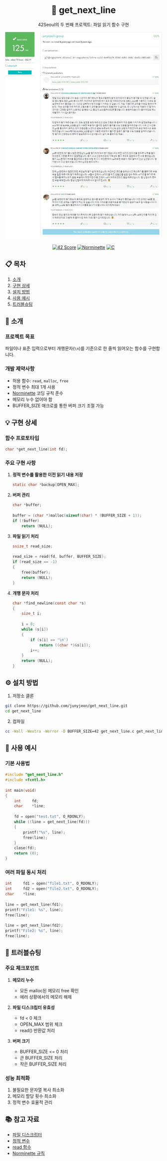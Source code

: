 <div align="center">
  <h1>📖 get_next_line</h1>
  <p>42Seoul의 두 번째 프로젝트: 파일 읽기 함수 구현</p>

  <img src="assets/gnl_review.jpg" alt="42 Seoul GNL Code Review" width="800"/>

  [![42 Score](https://img.shields.io/badge/Score-125%2F100-success?style=for-the-badge&logo=42)](https://github.com/junyjeon/get_next_line)
  [![Norminette](https://img.shields.io/badge/Norminette-passing-brightgreen?style=for-the-badge)](https://github.com/42School/norminette)
  [![C](https://img.shields.io/badge/C-99-blue.svg?style=for-the-badge&logo=c)](https://github.com/junyjeon/get_next_line)
</div>

## 📋 목차
1. [소개](#-소개)
2. [구현 상세](#-구현-상세)
3. [설치 방법](#️-설치-방법)
4. [사용 예시](#-사용-예시)
5. [트러블슈팅](#-트러블슈팅)

## 📝 소개

### 프로젝트 목표
파일이나 표준 입력으로부터 개행문자(`\n`)를 기준으로 한 줄씩 읽어오는 함수를 구현합니다.

### 개발 제약사항
- 허용 함수: `read`, `malloc`, `free`
- 정적 변수 최대 1개 사용
- [Norminette](https://github.com/42School/norminette) 코딩 규칙 준수
- 메모리 누수 없어야 함
- BUFFER_SIZE 매크로를 통한 버퍼 크기 조절 가능

## 💡 구현 상세

### 함수 프로토타입
```c
char *get_next_line(int fd);
```

### 주요 구현 사항
1. **정적 변수를 활용한 이전 읽기 내용 저장**
   ```c
   static char *backup[OPEN_MAX];
   ```

2. **버퍼 관리**
   ```c
   char *buffer;
   
   buffer = (char *)malloc(sizeof(char) * (BUFFER_SIZE + 1));
   if (!buffer)
       return (NULL);
   ```

3. **파일 읽기 처리**
   ```c
   ssize_t read_size;
   
   read_size = read(fd, buffer, BUFFER_SIZE);
   if (read_size == -1)
   {
       free(buffer);
       return (NULL);
   }
   ```

4. **개행 문자 처리**
   ```c
   char *find_newline(const char *s)
   {
       size_t i;

       i = 0;
       while (s[i])
       {
           if (s[i] == '\n')
               return ((char *)&s[i]);
           i++;
       }
       return (NULL);
   }
   ```

## ⚙️ 설치 방법

1. 저장소 클론
```bash
git clone https://github.com/junyjeon/get_next_line.git
cd get_next_line
```

2. 컴파일
```bash
cc -Wall -Wextra -Werror -D BUFFER_SIZE=42 get_next_line.c get_next_line_utils.c
```

## 📖 사용 예시

### 기본 사용법
```c
#include "get_next_line.h"
#include <fcntl.h>

int main(void)
{
    int     fd;
    char    *line;

    fd = open("test.txt", O_RDONLY);
    while ((line = get_next_line(fd)))
    {
        printf("%s", line);
        free(line);
    }
    close(fd);
    return (0);
}
```

### 여러 파일 동시 처리
```c
int     fd1 = open("file1.txt", O_RDONLY);
int     fd2 = open("file2.txt", O_RDONLY);
char    *line;

line = get_next_line(fd1);
printf("File1: %s", line);
free(line);

line = get_next_line(fd2);
printf("File2: %s", line);
free(line);
```

## 🔧 트러블슈팅

### 주요 체크포인트
1. **메모리 누수**
   - 모든 malloc된 메모리 free 확인
   - 에러 상황에서의 메모리 해제

2. **파일 디스크립터 유효성**
   - fd < 0 체크
   - OPEN_MAX 범위 체크
   - read() 반환값 처리

3. **버퍼 크기**
   - BUFFER_SIZE <= 0 처리
   - 큰 BUFFER_SIZE 처리
   - 작은 BUFFER_SIZE 처리

### 성능 최적화
1. 불필요한 문자열 복사 최소화
2. 메모리 할당 횟수 최소화
3. 정적 변수 효율적 관리

## 📚 참고 자료
- [파일 디스크립터](https://www.geeksforgeeks.org/input-output-system-calls-c-create-open-close-read-write)
- [정적 변수](https://www.geeksforgeeks.org/static-variables-in-c)
- [read 함수](https://man7.org/linux/man-pages/man2/read.2.html)
- [Norminette 규칙](https://github.com/42School/norminette/blob/master/pdf/en.norm.pdf)